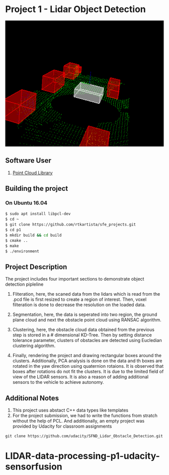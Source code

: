 # Project 1 - Lidar Object Detection

<img src="media/gif.gif" width="700" height="400" />

## Software User
1. [Point Cloud Library](https://pointclouds.org/)

## Building the project
### On Ubuntu 16.04
```bash
$ sudo apt install libpcl-dev
$ cd ~
$ git clone https://github.com/rtkartista/sfe_projects.git
$ cd p1
$ mkdir build && cd build
$ cmake ..
$ make
$ ./environment
```
## Project Description
The project includes four important sections to demonstrate object detection pipleline
1. Fliteration, here, the scaned data from the lidars which is read from the .pcd file is first resized to create a region of interest. Then, voxel filteration is done to decrease the resolution on the loaded data.

2. Segmentation, here, the data is seperated into two region, the ground plane cloud and next the obstacle point cloud using RANSAC algorithm.

3. Clustering, here, the obstacle cloud data obtained from the previous step is stored in a # dimensional KD-Tree. Then by setting distance tolerance parameter, clusters of obstacles are detected using Eucledian clustering algorithm.

4. Finally, rendering the project and drawing rectangular boxes around the clusters. Additionally, PCA analysis is done on the data and th boxes are rotated in the yaw direction using quaternion rotaions. It is observed that boxes after rotations do not fit the clusters. It is due to the limited field of view of the LIDAR sensors. It is also a reason of adding additional sensors to the vehicle to achieve autonomy.

## Additional Notes
1. This project uses abstact C++ data types like templates
2. For the project submission, we had to write the functions from stratch without the help of PCL. And additionally, an empty project was provided by Udacity for classroom assignments
```
git clone https://github.com/udacity/SFND_Lidar_Obstacle_Detection.git
```
# LIDAR-data-processing-p1-udacity-sensorfusion
